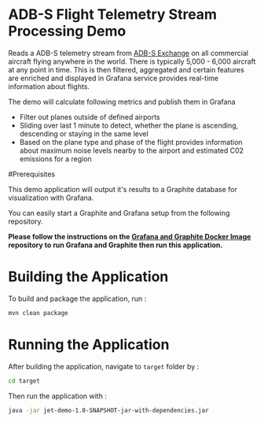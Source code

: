 # ADB-S Flight Telemetry Stream Processing Demo

Reads a ADB-S telemetry stream from [ADB-S Exchange](https://www.adsbexchange.com/) on all commercial aircraft flying anywhere in the world. 
There is typically 5,000 - 6,000 aircraft at any point in time. 
This is then filtered, aggregated and certain features are enriched and displayed in Grafana
 service provides real-time information about flights. 
             

The demo will calculate following metrics and publish them in Grafana
- Filter out planes outside of defined airports
- Sliding over last 1 minute to detect, whether the plane is ascending, descending or staying in the same level 
- Based on the plane type and phase of the flight provides information about maximum noise levels nearby to the airport and estimated C02 emissions for a region


#Prerequisites

This demo application will output it's results to a Graphite database for visualization with Grafana.

You can easily start a Graphite and Grafana setup from the following repository.

**Please follow the instructions on the [Grafana and Graphite Docker Image](https://github.com/eminn/docker-grafana-graphite) 
repository to run Grafana and Graphite then run this application.**

# Building the Application

To build and package the application, run :

```bash
mvn clean package
```

# Running the Application

After building the application, navigate to `target` folder by :
```bash
cd target
```

Then run the application with : 
```bash
java -jar jet-demo-1.0-SNAPSHOT-jar-with-dependencies.jar
```

